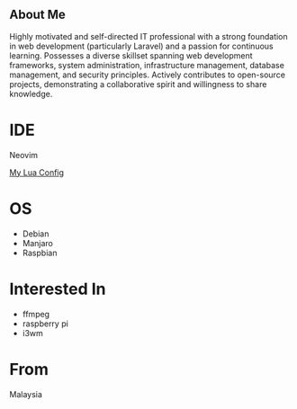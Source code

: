 ## About Me

Highly motivated and self-directed IT professional with a strong foundation in web development (particularly Laravel) and a passion for continuous learning. Possesses a diverse skillset spanning web development frameworks, system administration, infrastructure management, database management, and security principles. Actively contributes to open-source projects, demonstrating a collaborative spirit and willingness to share knowledge.

# IDE

Neovim 

 [My Lua Config](https://github.com/hardyweb/neovim-with-lazy.nvim-manager)

# OS 
- Debian
- Manjaro
- Raspbian

# Interested In 
- ffmpeg 
- raspberry pi 
- i3wm

# From 

Malaysia 
